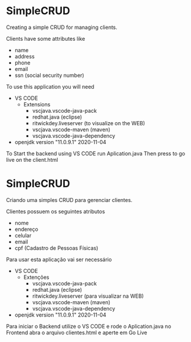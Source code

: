 # SimpleCRUD
Creating a simple CRUD for managing clients.

Clients have some attributes like
 - name
 - address
 - phone
 - email
 - ssn (social security number)

To use this application you will need
 - VS CODE
    - Extensions
        - vscjava.vscode-java-pack
        - redhat.java (eclipse)
        - ritwickdey.liveserver (to visualize on the WEB)
        - vscjava.vscode-maven (maven)
        - vscjava.vscode-java-dependency
 - openjdk version "11.0.9.1" 2020-11-04

To Start the backend using VS CODE run Aplication.java
Then press to go live on the client.html

# SimpleCRUD
Criando uma simples CRUD para gerenciar clientes.

Clientes possuem os seguintes atributos
 - nome
 - endereço
 - celular
 - email
 - cpf (Cadastro de Pessoas Físicas)

Para usar esta aplicação vai ser necessário 
 - VS CODE
    - Extenções
        - vscjava.vscode-java-pack
        - redhat.java (eclipse)
        - ritwickdey.liveserver (para visualizar na WEB)
        - vscjava.vscode-maven (maven)
        - vscjava.vscode-java-dependency
 - openjdk version "11.0.9.1" 2020-11-04

Para iniciar o Backend utilize o VS CODE e rode o Aplication.java
no Frontend abra o arquivo clientes.html e aperte em Go Live



